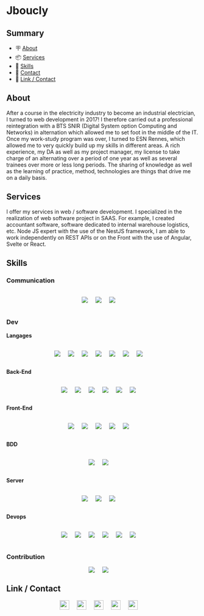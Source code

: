 # Jboucly

## Summary

- 🪧 [About](#About)
- 📦 [Services](#Services)
- 🚀 [Skills](#Skills)
- 📩 [Contact](#Contact)
- 🔗 [Link / Contact](#Link-/-Contact)

## About

After a course in the electricity industry to become an industrial electrician, I turned to web development in 2017!
I therefore carried out a professional reintegration with a BTS SNIR (Digital System option Computing and Networks) in alternation which allowed me to set foot in the middle of the IT. Once my work-study program was over, I turned to ESN Rennes, which allowed me to very quickly build up my skills in different areas. A rich experience, my DA as well as my project manager, my license to take charge of an alternating over a period of one year as well as several trainees over more or less long periods.
The sharing of knowledge as well as the learning of practice, method, technologies are things that drive me on a daily basis.

## Services

I offer my services in web / software development. I specialized in the realization of web software project in SAAS. For example, I created accountant software, software dedicated to internal warehouse logistics, etc.
Node JS expert with the use of the NestJS framework, I am able to work independently on REST APIs or on the Front with the use of Angular, Svelte or React.

## Skills

### Communication

<br>
<div style="display: flex; align-items: center; justify-content: center">
    <div style="margin-right: 20px">
        <img src="https://img.shields.io/badge/Gmail-D14836?style=for-the-badge&logo=gmail&logoColor=white" />
    </div>
    <div style="margin-right: 20px">
        <img src="https://img.shields.io/badge/Slack-4A154B?style=for-the-badge&logo=slack&logoColor=white" />
    </div>
    <div style="margin-right: 20px">
        <img src="https://img.shields.io/badge/Microsoft_Teams-6264A7?style=for-the-badge&logo=microsoft-teams&logoColor=white" />
    </div>
</div>
<br>

### Dev

**Langages**

<br>
<div style="display: flex; align-items: center; justify-content: center">
    <div style="margin-right: 20px">
        <img src="https://img.shields.io/badge/HTML5-E34F26?style=for-the-badge&logo=html5&logoColor=white" />
    </div>
    <div style="margin-right: 20px">
        <img src="https://img.shields.io/badge/CSS3-1572B6?style=for-the-badge&logo=css3&logoColor=white" />
    </div>
    <div style="margin-right: 20px">
        <img src="https://img.shields.io/badge/Sass-CC6699?style=for-the-badge&logo=sass&logoColor=white    " />
    </div>
     <div style="margin-right: 20px">
        <img src="https://img.shields.io/badge/JavaScript-F7DF1E?style=for-the-badge&logo=javascript&logoColor=black" />
    </div>
    <div style="margin-right: 20px">
        <img src="https://img.shields.io/badge/TypeScript-007ACC?style=for-the-badge&logo=typescript&logoColor=white" />
    </div>
    <div style="margin-right: 20px">
        <img src="https://img.shields.io/badge/TypeScript-007ACC?style=for-the-badge&logo=typescript&logoColor=white" />
    </div>
    <div style="margin-right: 20px">
        <img src="https://img.shields.io/badge/JSON-000?style=for-the-badge&logo=json&logoColor=white" />
    </div>
</div>
<br>

**Back-End**

<br>
<div style="display: flex; align-items: center; justify-content: center">
    <div style="margin-right: 20px">
        <img src="https://img.shields.io/badge/NestJS-ea2845?style=for-the-badge&logo=nestjs&logoColor=white" />
    </div>
    <div style="margin-right: 20px">
        <img src="https://img.shields.io/badge/Node.js-43853D?style=for-the-badge&logo=node.js&logoColor=white" />
    </div>
    <div style="margin-right: 20px">
        <img src="https://img.shields.io/badge/Fastify-000?style=for-the-badge&logo=fastify&logoColor=white" />
    </div>
    <div style="margin-right: 20px">
        <img src="https://img.shields.io/badge/Express.js-404D59?style=for-the-badge" />
    </div>
    <div style="margin-right: 20px">
        <img src="https://img.shields.io/badge/REST-API-000?style=for-the-badge&logo=restapi&logoColor=white" />
    </div>
    <div style="margin-right: 20px">
        <img src="https://img.shields.io/badge/service-api-blue?style=for-the-badge&logo=restapi&logoColor=white" />
    </div>
</div>
<br>

**Front-End**

<br>
<div style="display: flex; align-items: center; justify-content: center">
    <div style="margin-right: 20px">
        <img src="https://img.shields.io/badge/Angular-DD0031?style=for-the-badge&logo=angular&logoColor=white" />
    </div>
    <div style="margin-right: 20px">
        <img src="https://img.shields.io/badge/React-20232A?style=for-the-badge&logo=react&logoColor=61DAFB" />
    </div>
    <div style="margin-right: 20px">
        <img src="https://img.shields.io/badge/Svelte-4A4A55?style=for-the-badge&logo=svelte&logoColor=FF3E00" />
    </div>
    <div style="margin-right: 20px">
        <img src="https://img.shields.io/badge/Vue.js-35495E?style=for-the-badge&logo=vue.js&logoColor=4FC08D" />
    </div>
    <div style="margin-right: 20px">
        <img src="https://img.shields.io/badge/Bootstrap-563D7C?style=for-the-badge&logo=bootstrap&logoColor=white" />
    </div>
</div>
<br>

**BDD**

<br>
<div style="display: flex; align-items: center; justify-content: center">
    <div style="margin-right: 20px">
        <img src="https://img.shields.io/badge/MySQL-00000F?style=for-the-badge&logo=mysql&logoColor=white" />
    </div>
    <div style="margin-right: 20px">
        <img src="https://img.shields.io/badge/PostgreSQL-316192?style=for-the-badge&logo=postgresql&logoColor=white" />
    </div>
</div>
<br>

**Server**

<br>
<div style="display: flex; align-items: center; justify-content: center">
    <div style="margin-right: 20px">
        <img src="https://img.shields.io/badge/Heroku-430098?style=for-the-badge&logo=heroku&logoColor=white" />
    </div>
    <div style="margin-right: 20px">
        <img src="https://img.shields.io/badge/Amazon_AWS-232F3E?style=for-the-badge&logo=amazon-aws&logoColor=white" />
    </div>
    <div style="margin-right: 20px">
        <img src="https://img.shields.io/badge/Docker-0162cc?style=for-the-badge&logo=docker&logoColor=white" />
    </div>
</div>
<br>

**Devops**

<br>
<div style="display: flex; align-items: center; justify-content: center">
    <div style="margin-right: 20px">
        <img src="https://img.shields.io/badge/Cloudflare-F38020?style=for-the-badge&logo=Cloudflare&logoColor=white" />
    </div>
    <div style="margin-right: 20px">
        <img src="https://img.shields.io/badge/GitHub_Actions-2088FF?style=for-the-badge&logo=github&logoColor=whitee" />
    </div>
    <div style="margin-right: 20px">
        <img src="https://img.shields.io/badge/Heroku-430098?style=for-the-badge&logo=heroku&logoColor=white" />
    </div>
    <div style="margin-right: 20px">
        <img src="https://img.shields.io/badge/Sonar%20cloud-F3702A?style=for-the-badge&logo=sonarcloud&logoColor=white" />
    </div>
    <div style="margin-right: 20px">
        <img src="https://img.shields.io/badge/Vercel-000000?style=for-the-badge&logo=vercel&logoColor=white" />
    </div>
    <div style="margin-right: 20px">
        <img src="https://img.shields.io/badge/ovh-000?style=for-the-badge&logo=ovh&logoColor=white" />
    </div>
</div>
<br>

### Contribution

<div style="display: flex; align-items: center; justify-content: center">
    <div style="margin-right: 20px">
        <img src="https://img.shields.io/badge/StackOverflow-f58224?style=for-the-badge&logo=stackoverflow&logoColor=white" />
    </div>
    <div style="margin-right: 20px">
        <img src="https://img.shields.io/badge/MagicMirror2-RPI-000?style=for-the-badge&logo=deta&logoColor=white" />
    </div>
</div>

## Link / Contact

<div style="display: flex; align-items: center; justify-content: center">
    <a href="https://github.com/jboucly?tab=repositories">
        <img src="https://upload.wikimedia.org/wikipedia/commons/thumb/9/95/Font_Awesome_5_brands_github.svg/1200px-Font_Awesome_5_brands_github.svg.png" width="25px" style="margin-right: 20px">
    </a>
    <a href="https://www.malt.fr/profile/julienboucly">
        <img src="https://www.karimbouamama.com/static/media/malt.a65aebc5.png" width="25px" style="margin-right: 20px">
    </a>
    <a href="https://www.linkedin.com/in/julien-boucly/">
        <img src="https://upload.wikimedia.org/wikipedia/commons/thumb/f/f8/LinkedIn_icon_circle.svg/800px-LinkedIn_icon_circle.svg.png" width="25px" style="margin-right: 20px">
    </a>
    <a href="https://jboucly.fr">
        <img src="https://upload.wikimedia.org/wikipedia/commons/thumb/c/c4/Globe_icon.svg/1024px-Globe_icon.svg.png" width="25px" style="margin-right: 20px">
    </a>
    <a href="mailto: julien.boucly.pro@gmail.com">
        <img src="https://icons.veryicon.com/png/o/internet--web/billion-square-cloud/mail-213.png" width="25px" style="margin-right: 20px">
    </a>
</div>
